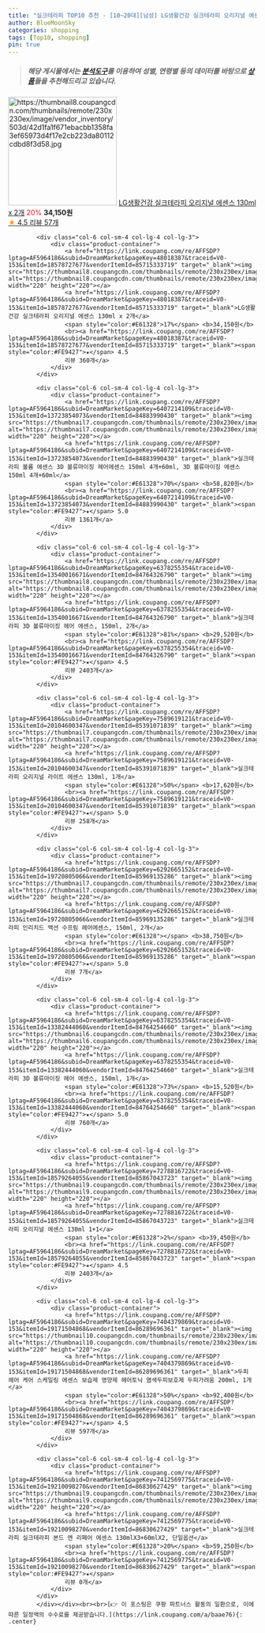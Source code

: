 ```yaml
---
title: "실크테라피 TOP10 추천 - [10~20대][남성] LG생활건강 실크테라피 오리지널 에센스 130ml x 2개"
author: BlueMoonSky
categories: shopping
tags: [Top10, shopping]
pin: true
---
```


> ##### 해당 게시물에서는 [**분석도구**](https://itemscout.io/)를 이용하여 **성별**, **연령별** 등의 데이터를 바탕으로 [**상품**](https://link.coupang.com/a/baae76)들을 추천해드리고 있습니다.
<div class="container"><div class="row">
            <div class="col-6 col-sm-4 col-lg-4 col-lg-3">
                <div class="product-container">
                    <a href="https://link.coupang.com/re/AFFSDP?lptag=AF5964186&subid=DreamMarket&pageKey=48018387&traceid=V0-153&itemId=18578727677&vendorItemId=85715333719" target="_blank"><img src="https://thumbnail8.coupangcdn.com/thumbnails/remote/230x230ex/image/vendor_inventory/503d/42d1fa1f671ebacbb1358fa3ef65973d4f17e2cb223da80112cdbd8f3d58.jpg" alt="https://thumbnail8.coupangcdn.com/thumbnails/remote/230x230ex/image/vendor_inventory/503d/42d1fa1f671ebacbb1358fa3ef65973d4f17e2cb223da80112cdbd8f3d58.jpg" width="220" height="220"></a>
                    <a href="https://link.coupang.com/re/AFFSDP?lptag=AF5964186&subid=DreamMarket&pageKey=48018387&traceid=V0-153&itemId=18578727677&vendorItemId=85715333719" target="_blank">LG생활건강 실크테라피 오리지널 에센스 130ml x 2개</a>
                    <span style="color:#E61328">20%</span> <b>34,150원</b>
                    <br><a href="https://link.coupang.com/re/AFFSDP?lptag=AF5964186&subid=DreamMarket&pageKey=48018387&traceid=V0-153&itemId=18578727677&vendorItemId=85715333719" target="_blank"><span style="color:#FE9427">★</span> 4.5
                    리뷰 57개</a>
                </div>
            </div>
            
            <div class="col-6 col-sm-4 col-lg-4 col-lg-3">
                <div class="product-container">
                    <a href="https://link.coupang.com/re/AFFSDP?lptag=AF5964186&subid=DreamMarket&pageKey=48018387&traceid=V0-153&itemId=18578727677&vendorItemId=85715333719" target="_blank"><img src="https://thumbnail8.coupangcdn.com/thumbnails/remote/230x230ex/image/vendor_inventory/503d/42d1fa1f671ebacbb1358fa3ef65973d4f17e2cb223da80112cdbd8f3d58.jpg" alt="https://thumbnail8.coupangcdn.com/thumbnails/remote/230x230ex/image/vendor_inventory/503d/42d1fa1f671ebacbb1358fa3ef65973d4f17e2cb223da80112cdbd8f3d58.jpg" width="220" height="220"></a>
                    <a href="https://link.coupang.com/re/AFFSDP?lptag=AF5964186&subid=DreamMarket&pageKey=48018387&traceid=V0-153&itemId=18578727677&vendorItemId=85715333719" target="_blank">LG생활건강 실크테라피 오리지널 에센스 130ml x 2개</a>
                    <span style="color:#E61328">17%</span> <b>34,150원</b>
                    <br><a href="https://link.coupang.com/re/AFFSDP?lptag=AF5964186&subid=DreamMarket&pageKey=48018387&traceid=V0-153&itemId=18578727677&vendorItemId=85715333719" target="_blank"><span style="color:#FE9427">★</span> 4.5
                    리뷰 360개</a>
                </div>
            </div>
            
            <div class="col-6 col-sm-4 col-lg-4 col-lg-3">
                <div class="product-container">
                    <a href="https://link.coupang.com/re/AFFSDP?lptag=AF5964186&subid=DreamMarket&pageKey=6407214109&traceid=V0-153&itemId=13723854073&vendorItemId=84883990430" target="_blank"><img src="https://thumbnail7.coupangcdn.com/thumbnails/remote/230x230ex/image/vendor_inventory/d374/eed4052b2779c35b1c97595945ef556ed7399578a7753a3f1f8261ab2c7b.jpg" alt="https://thumbnail7.coupangcdn.com/thumbnails/remote/230x230ex/image/vendor_inventory/d374/eed4052b2779c35b1c97595945ef556ed7399578a7753a3f1f8261ab2c7b.jpg" width="220" height="220"></a>
                    <a href="https://link.coupang.com/re/AFFSDP?lptag=AF5964186&subid=DreamMarket&pageKey=6407214109&traceid=V0-153&itemId=13723854073&vendorItemId=84883990430" target="_blank">실크테라피 볼륨 에센스 3D 볼류마이징 헤어에센스 150ml 4개+60ml, 3D 볼류마이징 에센스 150ml 4개+60ml</a>
                    <span style="color:#E61328">70%</span> <b>58,820원</b>
                    <br><a href="https://link.coupang.com/re/AFFSDP?lptag=AF5964186&subid=DreamMarket&pageKey=6407214109&traceid=V0-153&itemId=13723854073&vendorItemId=84883990430" target="_blank"><span style="color:#FE9427">★</span> 5.0
                    리뷰 1361개</a>
                </div>
            </div>
            
            <div class="col-6 col-sm-4 col-lg-4 col-lg-3">
                <div class="product-container">
                    <a href="https://link.coupang.com/re/AFFSDP?lptag=AF5964186&subid=DreamMarket&pageKey=6378255354&traceid=V0-153&itemId=13540016671&vendorItemId=84764326790" target="_blank"><img src="https://thumbnail8.coupangcdn.com/thumbnails/remote/230x230ex/image/vendor_inventory/624f/a0a1669323a2dcc94d839b979a045a480ecba22152a55e32acee6164d156.jpg" alt="https://thumbnail8.coupangcdn.com/thumbnails/remote/230x230ex/image/vendor_inventory/624f/a0a1669323a2dcc94d839b979a045a480ecba22152a55e32acee6164d156.jpg" width="220" height="220"></a>
                    <a href="https://link.coupang.com/re/AFFSDP?lptag=AF5964186&subid=DreamMarket&pageKey=6378255354&traceid=V0-153&itemId=13540016671&vendorItemId=84764326790" target="_blank">실크테라피 3D 볼류마이징 헤어 에센스, 150ml, 2개</a>
                    <span style="color:#E61328">81%</span> <b>29,520원</b>
                    <br><a href="https://link.coupang.com/re/AFFSDP?lptag=AF5964186&subid=DreamMarket&pageKey=6378255354&traceid=V0-153&itemId=13540016671&vendorItemId=84764326790" target="_blank"><span style="color:#FE9427">★</span> 4.5
                    리뷰 2403개</a>
                </div>
            </div>
            
            <div class="col-6 col-sm-4 col-lg-4 col-lg-3">
                <div class="product-container">
                    <a href="https://link.coupang.com/re/AFFSDP?lptag=AF5964186&subid=DreamMarket&pageKey=7589619121&traceid=V0-153&itemId=20104600347&vendorItemId=85391071839" target="_blank"><img src="https://thumbnail7.coupangcdn.com/thumbnails/remote/230x230ex/image/vendor_inventory/4c87/762d6c987d5dd75b7bc9892d49adb8b8ec5dfccd48669d2980721b8e39f8.jpg" alt="https://thumbnail7.coupangcdn.com/thumbnails/remote/230x230ex/image/vendor_inventory/4c87/762d6c987d5dd75b7bc9892d49adb8b8ec5dfccd48669d2980721b8e39f8.jpg" width="220" height="220"></a>
                    <a href="https://link.coupang.com/re/AFFSDP?lptag=AF5964186&subid=DreamMarket&pageKey=7589619121&traceid=V0-153&itemId=20104600347&vendorItemId=85391071839" target="_blank">실크테라피 오리지널 라이트 에센스 130ml, 1개</a>
                    <span style="color:#E61328">50%</span> <b>17,620원</b>
                    <br><a href="https://link.coupang.com/re/AFFSDP?lptag=AF5964186&subid=DreamMarket&pageKey=7589619121&traceid=V0-153&itemId=20104600347&vendorItemId=85391071839" target="_blank"><span style="color:#FE9427">★</span> 5.0
                    리뷰 258개</a>
                </div>
            </div>
            
            <div class="col-6 col-sm-4 col-lg-4 col-lg-3">
                <div class="product-container">
                    <a href="https://link.coupang.com/re/AFFSDP?lptag=AF5964186&subid=DreamMarket&pageKey=6292665152&traceid=V0-153&itemId=19720805066&vendorItemId=85969135286" target="_blank"><img src="https://thumbnail7.coupangcdn.com/thumbnails/remote/230x230ex/image/vendor_inventory/980b/2bd236ecd3ab644fdad433599f5e9f52131bfcaf77faefb3f6da8396d52d.jpg" alt="https://thumbnail7.coupangcdn.com/thumbnails/remote/230x230ex/image/vendor_inventory/980b/2bd236ecd3ab644fdad433599f5e9f52131bfcaf77faefb3f6da8396d52d.jpg" width="220" height="220"></a>
                    <a href="https://link.coupang.com/re/AFFSDP?lptag=AF5964186&subid=DreamMarket&pageKey=6292665152&traceid=V0-153&itemId=19720805066&vendorItemId=85969135286" target="_blank">실크테라피 인리치드 액션 수프림 헤어에센스, 150ml, 2개</a>
                    <span style="color:#E61328"></span> <b>38,750원</b>
                    <br><a href="https://link.coupang.com/re/AFFSDP?lptag=AF5964186&subid=DreamMarket&pageKey=6292665152&traceid=V0-153&itemId=19720805066&vendorItemId=85969135286" target="_blank"><span style="color:#FE9427">★</span> 5.0
                    리뷰 7개</a>
                </div>
            </div>
            
            <div class="col-6 col-sm-4 col-lg-4 col-lg-3">
                <div class="product-container">
                    <a href="https://link.coupang.com/re/AFFSDP?lptag=AF5964186&subid=DreamMarket&pageKey=6378255354&traceid=V0-153&itemId=13382444060&vendorItemId=84764254660" target="_blank"><img src="https://thumbnail6.coupangcdn.com/thumbnails/remote/230x230ex/image/vendor_inventory/3b81/ee6a0370ce4c1d8783d380b1583bda5203e77f2ecdcbe9728669f0756d23.jpg" alt="https://thumbnail6.coupangcdn.com/thumbnails/remote/230x230ex/image/vendor_inventory/3b81/ee6a0370ce4c1d8783d380b1583bda5203e77f2ecdcbe9728669f0756d23.jpg" width="220" height="220"></a>
                    <a href="https://link.coupang.com/re/AFFSDP?lptag=AF5964186&subid=DreamMarket&pageKey=6378255354&traceid=V0-153&itemId=13382444060&vendorItemId=84764254660" target="_blank">실크테라피 3D 볼류마이징 헤어 에센스, 150ml, 1개</a>
                    <span style="color:#E61328">73%</span> <b>15,520원</b>
                    <br><a href="https://link.coupang.com/re/AFFSDP?lptag=AF5964186&subid=DreamMarket&pageKey=6378255354&traceid=V0-153&itemId=13382444060&vendorItemId=84764254660" target="_blank"><span style="color:#FE9427">★</span> 5.0
                    리뷰 760개</a>
                </div>
            </div>
            
            <div class="col-6 col-sm-4 col-lg-4 col-lg-3">
                <div class="product-container">
                    <a href="https://link.coupang.com/re/AFFSDP?lptag=AF5964186&subid=DreamMarket&pageKey=7278816722&traceid=V0-153&itemId=18579264055&vendorItemId=85867043723" target="_blank"><img src="https://thumbnail9.coupangcdn.com/thumbnails/remote/230x230ex/image/vendor_inventory/4bae/0a33a40416c60e6336dddd45468d7f499b4fd5ce066cf25bd1ecbf83c012.jpg" alt="https://thumbnail9.coupangcdn.com/thumbnails/remote/230x230ex/image/vendor_inventory/4bae/0a33a40416c60e6336dddd45468d7f499b4fd5ce066cf25bd1ecbf83c012.jpg" width="220" height="220"></a>
                    <a href="https://link.coupang.com/re/AFFSDP?lptag=AF5964186&subid=DreamMarket&pageKey=7278816722&traceid=V0-153&itemId=18579264055&vendorItemId=85867043723" target="_blank">실크테라피 오리지널 에센스 130ml 1+1</a>
                    <span style="color:#E61328">2%</span> <b>39,450원</b>
                    <br><a href="https://link.coupang.com/re/AFFSDP?lptag=AF5964186&subid=DreamMarket&pageKey=7278816722&traceid=V0-153&itemId=18579264055&vendorItemId=85867043723" target="_blank"><span style="color:#FE9427">★</span> 4.5
                    리뷰 2403개</a>
                </div>
            </div>
            
            <div class="col-6 col-sm-4 col-lg-4 col-lg-3">
                <div class="product-container">
                    <a href="https://link.coupang.com/re/AFFSDP?lptag=AF5964186&subid=DreamMarket&pageKey=7404379869&traceid=V0-153&itemId=19171504868&vendorItemId=86289696361" target="_blank"><img src="https://thumbnail10.coupangcdn.com/thumbnails/remote/230x230ex/image/vendor_inventory/1e7a/806387fa194fda89caf41d70cc991154a32f9bf7cc73c2b2e26eba8a984c.jpg" alt="https://thumbnail10.coupangcdn.com/thumbnails/remote/230x230ex/image/vendor_inventory/1e7a/806387fa194fda89caf41d70cc991154a32f9bf7cc73c2b2e26eba8a984c.jpg" width="220" height="220"></a>
                    <a href="https://link.coupang.com/re/AFFSDP?lptag=AF5964186&subid=DreamMarket&pageKey=7404379869&traceid=V0-153&itemId=19171504868&vendorItemId=86289696361" target="_blank">두피 헤어 케어 스케일링 에센스 보습제 영양제 헤어토닉 염색두피보호제 두피가려움 200ml, 1개</a>
                    <span style="color:#E61328">50%</span> <b>92,400원</b>
                    <br><a href="https://link.coupang.com/re/AFFSDP?lptag=AF5964186&subid=DreamMarket&pageKey=7404379869&traceid=V0-153&itemId=19171504868&vendorItemId=86289696361" target="_blank"><span style="color:#FE9427">★</span> 4.5
                    리뷰 597개</a>
                </div>
            </div>
            
            <div class="col-6 col-sm-4 col-lg-4 col-lg-3">
                <div class="product-container">
                    <a href="https://link.coupang.com/re/AFFSDP?lptag=AF5964186&subid=DreamMarket&pageKey=7412569775&traceid=V0-153&itemId=19210098270&vendorItemId=86830627429" target="_blank"><img src="https://thumbnail9.coupangcdn.com/thumbnails/remote/230x230ex/image/vendor_inventory/a15b/fe1534ee16c6aea4c6b58c8a135e283cb383063c38d88c00a1d13f7f3a3b.jpg" alt="https://thumbnail9.coupangcdn.com/thumbnails/remote/230x230ex/image/vendor_inventory/a15b/fe1534ee16c6aea4c6b58c8a135e283cb383063c38d88c00a1d13f7f3a3b.jpg" width="220" height="220"></a>
                    <a href="https://link.coupang.com/re/AFFSDP?lptag=AF5964186&subid=DreamMarket&pageKey=7412569775&traceid=V0-153&itemId=19210098270&vendorItemId=86830627429" target="_blank">실크테라피 실크테라피 본드 엔 리페어 에센스 130mlX3+60mlX2, 단일옵션</a>
                    <span style="color:#E61328">20%</span> <b>59,250원</b>
                    <br><a href="https://link.coupang.com/re/AFFSDP?lptag=AF5964186&subid=DreamMarket&pageKey=7412569775&traceid=V0-153&itemId=19210098270&vendorItemId=86830627429" target="_blank"><span style="color:#FE9427">★</span> 
                    리뷰 0개</a>
                </div>
            </div>
            </div></div><br><br>[👉 이 포스팅은 쿠팡 파트너스 활동의 일환으로, 이에 따른 일정액의 수수료를 제공받습니다.](https://link.coupang.com/a/baae76){: .center}